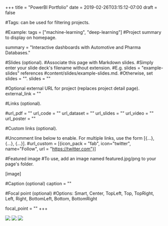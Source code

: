 +++ 
title = "PowerBI Portfolio" 
date = 2019-02-26T03:15:12-07:00 
draft = false

#Tags: can be used for filtering projects.

#Example: tags = ["machine-learning", "deep-learning"]
#Project summary to display on homepage.

summary = "Interactive dashboards with Automotive and Pharma Databases."

#Slides (optional).
#Associate this page with Markdown slides.
#Simply enter your slide deck's filename without extension.
#E.g. slides = "example-slides" references
#content/slides/example-slides.md.
#Otherwise, set slides = "".
slides = ""

#Optional external URL for project (replaces project detail page).
external_link = ""

#Links (optional).

#url_pdf = "" url_code = "" url_dataset = "" url_slides = "" url_video = "" url_poster = ""

#Custom links (optional).

#Uncomment line below to enable. For multiple links, use the form [{...}, {...}, {...}].
#url_custom = [{icon_pack = "fab", icon="twitter", name="Follow", url = "https://twitter.com"}]

#Featured image
#To use, add an image named featured.jpg/png to your page's folder.

[image]

#Caption (optional)
caption = ""

#Focal point (optional)
#Options: Smart, Center, TopLeft, Top, TopRight, Left, Right, BottomLeft, Bottom, BottomRight

focal_point = "" 
+++

<img src="https://raw.githubusercontent.com/mkeyim/mkeyim.github.io/master/project/PowerBI_dashboards/part_specific_sales.gif">


<img src='https://raw.githubusercontent.com/mkeyim/mkeyim.github.io/master/project/PowerBI_dashboards/sales_dashboard.gif'>

<img src = "https://raw.githubusercontent.com/mkeyim/mkeyim.github.io/master/project/PowerBI_dashboards/pharma_overview.gif">